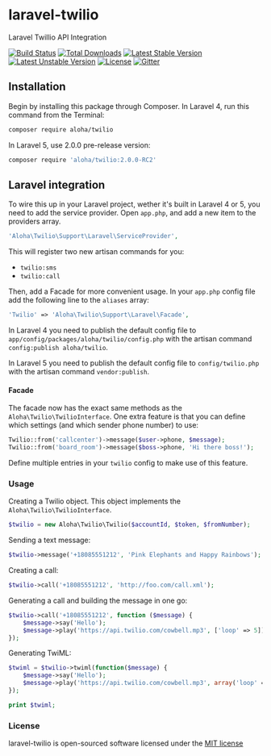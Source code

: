 laravel-twilio
===============
Laravel Twillio API Integration

[![Build Status](https://travis-ci.org/aloha/laravel-twilio.svg)](https://travis-ci.org/aloha/laravel-twilio)
[![Total Downloads](https://poser.pugx.org/aloha/twilio/downloads.svg)](https://packagist.org/packages/aloha/twilio)
[![Latest Stable Version](https://poser.pugx.org/aloha/twilio/v/stable.svg)](https://packagist.org/packages/aloha/twilio)
[![Latest Unstable Version](https://poser.pugx.org/aloha/twilio/v/unstable.svg)](https://packagist.org/packages/aloha/twilio)
[![License](https://poser.pugx.org/aloha/twilio/license.svg)](https://packagist.org/packages/aloha/twilio)
[![Gitter](https://badges.gitter.im/Join%20Chat.svg)](https://gitter.im/aloha/laravel-twilio?utm_source=badge&utm_medium=badge&utm_campaign=pr-badge)

## Installation

Begin by installing this package through Composer. In Laravel 4, run this command from the Terminal:
```bash
composer require aloha/twilio
```
In Laravel 5, use 2.0.0 pre-release version:
```bash
composer require 'aloha/twilio:2.0.0-RC2'
```
## Laravel integration

To wire this up in your Laravel project, wether it's built in Laravel 4 or 5, you need to add the service provider. Open `app.php`, and add a new item to the providers array.

```php
'Aloha\Twilio\Support\Laravel\ServiceProvider',
```

This will register two new artisan commands for you:

- `twilio:sms`
- `twilio:call`

Then, add a Facade for more convenient usage. In your `app.php` config file add the following line to the `aliases` array:

```php
'Twilio' => 'Aloha\Twilio\Support\Laravel\Facade',
```

In Laravel 4 you need to publish the default config file to `app/config/packages/aloha/twilio/config.php` with the artisan command `config:publish aloha/twilio`.

In Laravel 5 you need to publish the default config file to `config/twilio.php` with the artisan command `vendor:publish`.

#### Facade

The facade now has the exact same methods as the `Aloha\Twilio\TwilioInterface`.
One extra feature is that you can define which settings (and which sender phone number) to use:

```php
Twilio::from('callcenter')->message($user->phone, $message);
Twilio::from('board_room')->message($boss->phone, 'Hi there boss!');
```

Define multiple entries in your `twilio` config to make use of this feature.

### Usage

Creating a Twilio object. This object implements the `Aloha\Twilio\TwilioInterface`.

```php
$twilio = new Aloha\Twilio\Twilio($accountId, $token, $fromNumber);
```

Sending a text message:

```php
$twilio->message('+18085551212', 'Pink Elephants and Happy Rainbows');
```

Creating a call:

```php
$twilio->call('+18085551212', 'http://foo.com/call.xml');
```

Generating a call and building the message in one go:

```php
$twilio->call('+18085551212', function ($message) {
    $message->say('Hello');
    $message->play('https://api.twilio.com/cowbell.mp3', ['loop' => 5]);
});
```

Generating TwiML:

```php
$twiml = $twilio->twiml(function($message) {
    $message->say('Hello');
    $message->play('https://api.twilio.com/cowbell.mp3', array('loop' => 5));
});

print $twiml;
```

### License

laravel-twilio is open-sourced software licensed under the [MIT license](http://opensource.org/licenses/MIT)
